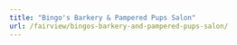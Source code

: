 ```yaml
---
title: "Bingo's Barkery & Pampered Pups Salon"
url: /fairview/bingos-barkery-and-pampered-pups-salon/
---
```

